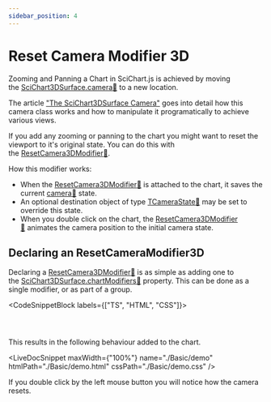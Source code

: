 ```yaml
---
sidebar_position: 4
---
```


# Reset Camera Modifier 3D

Zooming and Panning a Chart in SciChart.js is achieved by moving the [SciChart3DSurface.camera:blue_book:](https://www.scichart.com/documentation/js/current/typedoc/classes/scichart3dsurface.html#camera) to a new location.

The article ["The SciChart3DSurface Camera"](/docs/3d-charts/scichart-3d-basics/scichart-surface-camera/index.md) goes into detail how this camera class works and how to manipulate it programatically to achieve various views.

If you add any zooming or panning to the chart you might want to reset the viewport to it's original state. You can do this with the [ResetCamera3DModifier:blue_book:](https://www.scichart.com/documentation/js/current/typedoc/classes/resetcamera3dmodifier.html).

How this modifier works:

*   When the [ResetCamera3DModifier:blue_book:](https://www.scichart.com/documentation/js/current/typedoc/classes/resetcamera3dmodifier.html) is attached to the chart, it saves the current [camera:blue_book:](https://www.scichart.com/documentation/js/current/typedoc/classes/scichart3dsurface.html#camera) state.
*   An optional destination object of type [TCameraState:blue_book:](https://www.scichart.com/documentation/js/current/typedoc/index.html#tcamerastate) may be set to override this state.
*   When you double click on the chart, the [ResetCamera3DModifier:blue_book:](https://www.scichart.com/documentation/js/current/typedoc/classes/resetcamera3dmodifier.html) animates the camera position to the initial camera state.

Declaring an ResetCameraModifier3D
----------------------------------

Declaring a [ResetCamera3DModifier:blue_book:](https://www.scichart.com/documentation/js/current/typedoc/classes/resetcamera3dmodifier.html) is as simple as adding one to the [SciChart3DSurface.chartModifiers:blue_book:](https://www.scichart.com/documentation/js/current/typedoc/classes/orbitmodifier3d.html) property. This can be done as a single modifier, or as part of a group.

<CodeSnippetBlock labels={["TS", "HTML", "CSS"]}>
```ts {} showLineNumbers file=./Basic/demo.ts start=region_A_start end=region_A_end
```
```html showLineNumbers file=./Basic/demo.html
```
```css showLineNumbers file=./Basic/demo.css
```
</CodeSnippetBlock>

This results in the following behaviour added to the chart.

<LiveDocSnippet maxWidth={"100%"} name="./Basic/demo" htmlPath="./Basic/demo.html" cssPath="./Basic/demo.css" />

If you double click by the left mouse button you will notice how the camera resets.